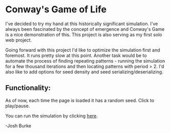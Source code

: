 
# Conway's Game of Life
I've decided to try my hand at this historically significant simulation. I've always been fascinated by the concept of emergence and Conway's Game is a nice demonstration of this.
This project is also serving as my first solo web project.

Going forward with this project I'd like to optimize the simulation first and foremost. It runs pretty slow at this point. Another task would be to automate the process of finding repeating patterns - running the simulation for a few thousand iterations and then locating patterns with period > 2. I'd also like to add options for seed density and seed serializing/deserializing.

## Functionality:
As of now, each time the page is loaded it has a random seed. Click to play/pause.

You can run the simulation by clicking [here](http://htmlpreview.github.com/?https://github.com/JoshBurke/Conway/blob/master/docs/index.html).

-Josh Burke
